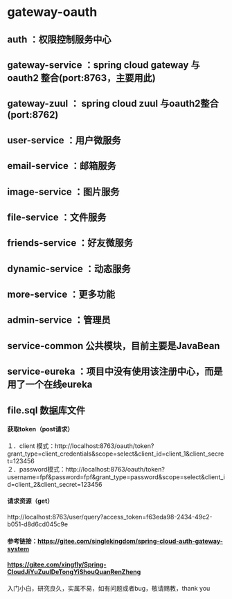 # gateway-oauth
## auth ：权限控制服务中心
## gateway-service ：spring cloud gateway 与 oauth2 整合(port:8763，主要用此)
## gateway-zuul ： spring cloud zuul 与oauth2整合(port:8762)
## user-service ：用户微服务
## email-service ：邮箱服务
## image-service ：图片服务
## file-service ：文件服务
## friends-service ：好友微服务
## dynamic-service ：动态服务
## more-service ：更多功能
## admin-service ：管理员
## service-common 公共模块，目前主要是JavaBean
## service-eureka ：项目中没有使用该注册中心，而是用了一个在线eureka
## file.sql 数据库文件
#### 获取token（post请求）
１．client 模式：http://localhost:8763/oauth/token?grant_type=client_credentials&scope=select&client_id=client_1&client_secret=123456<br/>
２．password模式：http://localhost:8763/oauth/token?username=fpf&password=fpf&grant_type=password&scope=select&client_id=client_2&client_secret=123456

#### 请求资源（get）
http://localhost:8763/user/query?access_token=f63eda98-2434-49c2-b051-d8d6cd045c9e

#### 参考链接：https://gitee.com/singlekingdom/spring-cloud-auth-gateway-system
####            https://gitee.com/xingfly/Spring-CloudJiYuZuulDeTongYiShouQuanRenZheng
入门小白，研究良久，实属不易，如有问题或者bug，敬请赐教，thank you

